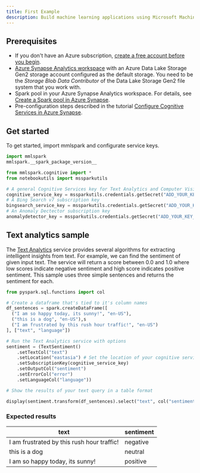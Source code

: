 ```yaml
---
title: First Example
description: Build machine learning applications using Microsoft Machine Learning for Apache Spark
---
```


## Prerequisites

- If you don't have an Azure subscription, [create a free account before you begin](https://azure.microsoft.com/free/).
- [Azure Synapse Analytics workspace](https://docs.microsoft.com/en-us/azure/synapse-analytics/get-started-create-workspace) with an Azure Data Lake Storage Gen2 storage account configured as the default storage. You need to be the _Storage Blob Data Contributor_ of the Data Lake Storage Gen2 file system that you work with.
- Spark pool in your Azure Synapse Analytics workspace. For details, see [Create a Spark pool in Azure Synapse](https://docs.microsoft.com/en-us/azure/synapse-analytics/get-started-analyze-spark).
- Pre-configuration steps described in the tutorial [Configure Cognitive Services in Azure Synapse](https://docs.microsoft.com/en-us/azure/synapse-analytics/machine-learning/tutorial-configure-cognitive-services-synapse).

## Get started

To get started, import mmlspark and configurate service keys.

```python
import mmlspark
mmlspark.__spark_package_version__

from mmlspark.cognitive import *
from notebookutils import mssparkutils

# A general Cognitive Services key for Text Analytics and Computer Vision (or use separate keys that belong to each service)
cognitive_service_key = mssparkutils.credentials.getSecret("ADD_YOUR_KEY_VAULT_NAME", "ADD_YOUR_SERVICE_KEY","ADD_YOUR_KEY_VAULT_LINKED_SERVICE_NAME")
# A Bing Search v7 subscription key
bingsearch_service_key = mssparkutils.credentials.getSecret("ADD_YOUR_KEY_VAULT_NAME", "ADD_YOUR_BING_SEARCH_KEY","ADD_YOUR_KEY_VAULT_LINKED_SERVICE_NAME")
# An Anomaly Dectector subscription key
anomalydetector_key = mssparkutils.credentials.getSecret("ADD_YOUR_KEY_VAULT_NAME", "ADD_YOUR_ANOMALY_KEY","ADD_YOUR_KEY_VAULT_LINKED_SERVICE_NAME")


```

## Text analytics sample

The [Text Analytics](https://azure.microsoft.com/en-us/services/cognitive-services/text-analytics/) service provides several algorithms for extracting intelligent insights from text. For example, we can find the sentiment of given input text. The service will return a score between 0.0 and 1.0 where low scores indicate negative sentiment and high score indicates positive sentiment. This sample uses three simple sentences and returns the sentiment for each.

```python
from pyspark.sql.functions import col

# Create a dataframe that's tied to it's column names
df_sentences = spark.createDataFrame([
  ("I am so happy today, its sunny!", "en-US"),
  ("this is a dog", "en-US"),s
  ("I am frustrated by this rush hour traffic!", "en-US")
], ["text", "language"])

# Run the Text Analytics service with options
sentiment = (TextSentiment()
    .setTextCol("text")
    .setLocation("eastasia") # Set the location of your cognitive service
    .setSubscriptionKey(cognitive_service_key)
    .setOutputCol("sentiment")
    .setErrorCol("error")
    .setLanguageCol("language"))

# Show the results of your text query in a table format

display(sentiment.transform(df_sentences).select("text", col("sentiment")[0].getItem("sentiment").alias("sentiment")))
```

### Expected results

| text                                       | sentiment |
| ------------------------------------------ | --------- |
| I am frustrated by this rush hour traffic! | negative  |
| this is a dog                              | neutral   |
| I am so happy today, its sunny!            | positive  |
